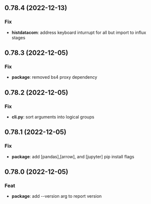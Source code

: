 ## 0.78.4 (2022-12-13)

### Fix

- **histdatacom**: address keyboard inturrupt for all but import to influx stages

## 0.78.3 (2022-12-05)

### Fix

- **package**: removed bs4 proxy dependency

## 0.78.2 (2022-12-05)

### Fix

- **cli.py**: sort arguments into logical groups

## 0.78.1 (2022-12-05)

### Fix

- **package**: add [pandas],[arrow], and [jupyter] pip install flags

## 0.78.0 (2022-12-05)

### Feat

- **package**: add --version arg to report version

